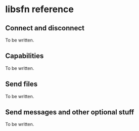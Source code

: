 libsfn reference
================


Connect and disconnect
----------------------

To be written.


Capabilities
------------

To be written.


Send files
----------

To be written.


Send messages and other optional stuff
--------------------------------------

To be written.
